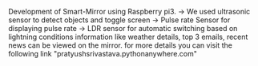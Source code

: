 Development of Smart-Mirror using Raspberry pi3. 
-> We used ultrasonic sensor to detect objects and toggle screen
-> Pulse rate Sensor for displaying pulse rate 
-> LDR sensor for automatic switching based on lightning conditions
information like weather details, top 3 emails, recent news can be viewed on the mirror.
for more details you can visit the following link "pratyushsrivastava.pythonanywhere.com"
